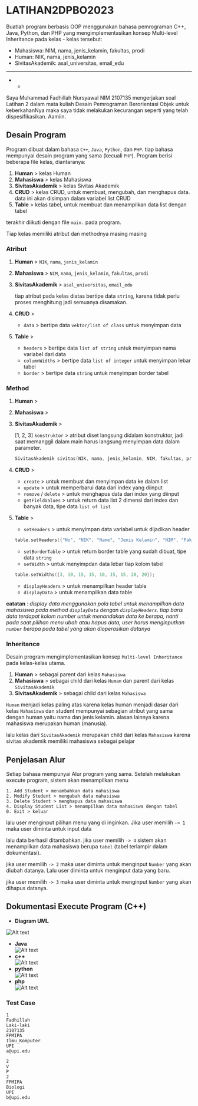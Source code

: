 # LATIHAN2DPBO2023
Buatlah program berbasis OOP menggunakan bahasa pemrograman C++, Java, Python, dan PHP yang mengimplementasikan konsep Multi-level Inheritance  pada kelas - kelas tersebut:
- Mahasiswa: NIM, nama, jenis_kelamin, fakultas, prodi
- Human: NIK, nama, jenis_kelamin
- SivitasAkademik: asal_universitas, email_edu
---
- -
Saya Muhammad Fadhillah Nursyawal NIM 2107135 mengerjakan soal Latihan 2 
dalam mata kuliah Desain Pemrograman Berorientasi Objek 
untuk keberkahanNya maka saya tidak melakukan kecurangan seperti yang telah dispesifikasikan. Aamiin.


## Desain Program
Program dibuat dalam bahasa `C++`, `Java`, `Python`, dan `PHP`. tiap bahasa mempunyai desain program yang sama (kecuali `PHP`). Program berisi beberapa file kelas, diantaranya:
1. **Human** > kelas Human
2. **Mahasiswa** > kelas Mahasiswa
3. **SivitasAkademik** > kelas Sivitas Akademik
4. **CRUD** > kelas CRUD, untuk membuat, mengubah, dan menghapus data. data ini akan disimpan dalam variabel list CRUD
5. **Table** > kelas tabel, untuk membuat dan menampilkan data list dengan tabel  

terakhir diikuti dengan file `main.` pada program.

Tiap kelas memiliki atribut dan methodnya masing masing

### Atribut
1. **Human** > `NIK`, `nama`, `jenis_kelamin`
2. **Mahasiswa** > `NIM`, `nama`, `jenis_kelamin`, `fakultas`, `prodi`
3. **SivitasAkademik** > `asal_universitas`, `email_edu`

    tiap atribut pada kelas diatas bertipe data `string`, karena tidak perlu proses menghitung jadi semuanya disamakan.

4. **CRUD** > 
    - `data` > bertipe data `vektor/list of class` untuk menyimpan data

5. **Table** >
    - `headers` > bertipe data `list of string` untuk menyimpan nama variabel dari data
    - `columnWidths` > bertipe data `list of integer` untuk menyimpan lebar tabel
    - `border` > bertipe data `string` untuk menyimpan border tabel

### Method
1. **Human** > 
2. **Mahasiswa** > 
3. **SivitasAkademik** > 

    [1, 2, 3] `konstruktor` > atribut diset langsung didalam konstruktor, jadi saat memanggil dalam main harus langsung menyimpan data dalam parameter.
    ```c++
    SivitasAkademik sivitas(NIK, nama, jenis_kelamin, NIM, fakultas, prodi, asal_universitas, email_edu);
    ```

4. **CRUD** > 
    - `create` > untuk membuat dan menyimpan data ke dalam list
    - `update` > untuk memperbarui data dari index yang diinput
    - `remove` / `delete` > untuk menghapus data dari index yang diinput
    - `getFieldValues` > untuk return data list 2 dimensi dari index dan banyak data, tipe data `list of list`

5. **Table** >
    - `setHeaders` > untuk menyimpan data variabel untuk dijadikan header
    ```c++
    table.setHeaders({"No", "NIK", "Name", "Jenis Kelamin", "NIM", "Fakultas", "Prodi", "Universitas", "Email"});
    ```
    - `setBorderTable` > untuk return border table yang sudah dibuat, tipe data `string`
    - `setWidth` > untuk menyimpdan data lebar tiap kolom tabel
    ```c++
    table.setWidths({3, 10, 15, 15, 10, 15, 15, 20, 20});
    ```
    - `displayHeaders` > untuk menampilkan header table
    - `displayData` > untuk menampilkan data table
 
**catatan** : *display data menggunakan pola tabel untuk menampilkan data mahasiswa pada method `displayData` dengan `displayHeaders`. tiap baris data terdapat kolom number untuk menandakan data ke berapa, nanti pada saat pilihan menu ubah atau hapus data, user harus menginputkan `number` berapa pada tabel yang akan dioperasikan datanya*

### Inheritance
Desain program mengimplementasikan konsep `Multi-level Inheritance` pada kelas-kelas utama.
1. **Human** > sebagai parent dari kelas `Mahasiswa`
2. **Mahasiswa** > sebagai child dari kelas `Human` dan parent dari kelas `SivitasAkademik`
1. **SivitasAkademik** > sebagai child dari kelas `Mahasiswa`

`Human` menjadi kelas paling atas karena kelas human menjadi dasar dari kelas `Mahasiswa` dan student mempunyai sebagian atribut yang sama dengan human yaitu nama dan jenis kelamin. alasan lainnya karena mahasiswa merupakan human (manusia).

lalu kelas dari `SivitasAkademik` merupakan child dari kelas `Mahasiswa` karena sivitas akademik memiliki mahasiswa sebagai pelajar

## Penjelasan Alur
Setiap bahasa mempunyai Alur program yang sama. Setelah melakukan execute program, sistem akan menampilkan menu
```
1. Add Student > menambahkan data mahasiswa
2. Modify Student > mengubah data mahasiswa
3. Delete Student > menghapus data mahasiswa
4. Display Student List > menampilkan data mahasiswa dengan tabel
0. Exit > keluar
```
lalu user menginput pilihan menu yang di inginkan. Jika user memilih `-> 1` maka user diminta untuk input data

lalu data berhasil ditambahkan. jika user memilih `-> 4` sistem akan menampilkan data mahasiswa berupa `tabel` (tabel terlampir dalam dokumentasi).

jika user memilih `-> 2` maka user diminta untuk menginput `Number` yang akan diubah datanya. Lalu user diminta untuk menginput data yang baru.

jika user memilih `-> 3` maka user diminta untuk menginput `Number` yang akan dihapus datanya.


## Dokumentasi Execute Program (C++)
- **Diagram UML**  

![Alt text](img/UML-latihan-2.png)

- **Java**  
![Alt text](img/java.png)
- **c++**  
![Alt text](cpp/cpp.png)
- **python**  
![Alt text](python/py.png)
- **php**  
![Alt text](php/php.png)

### Test Case
```
1
Fadhillah
Laki-laki
2107135
FPMIPA
Ilmu_Komputer
UPI
a@upi.edu

2
V
P
2
FPMIPA
Biologi
UPI
b@upi.edu
```
